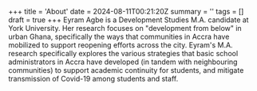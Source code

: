 +++
title = 'About'
date = 2024-08-11T00:21:20Z
summary = ''
tags = []
draft = true
+++
Eyram Agbe is a Development Studies M.A. candidate at York University. Her research focuses on "development from below" in urban Ghana, specifically the ways that communities in Accra have mobilized to support reopening efforts across the city. Eyram's M.A. research specifically explores the various strategies that basic school administrators in Accra have developed (in tandem with neighbouring communities) to support academic continuity for students, and mitigate transmission of Covid-19 among students and staff.